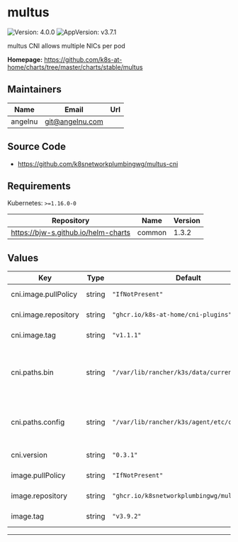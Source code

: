 # multus

![Version: 4.0.0](https://img.shields.io/badge/Version-4.0.0-informational?style=flat-square) ![AppVersion: v3.7.1](https://img.shields.io/badge/AppVersion-v3.7.1-informational?style=flat-square)

multus CNI allows multiple NICs per pod

**Homepage:** <https://github.com/k8s-at-home/charts/tree/master/charts/stable/multus>

## Maintainers

| Name | Email | Url |
| ---- | ------ | --- |
| angelnu | <git@angelnu.com> |  |

## Source Code

* <https://github.com/k8snetworkplumbingwg/multus-cni>

## Requirements

Kubernetes: `>=1.16.0-0`

| Repository | Name | Version |
|------------|------|---------|
| https://bjw-s.github.io/helm-charts | common | 1.3.2 |

## Values

| Key | Type | Default | Description |
|-----|------|---------|-------------|
| cni.image.pullPolicy | string | `"IfNotPresent"` | CNI installer pull policy |
| cni.image.repository | string | `"ghcr.io/k8s-at-home/cni-plugins"` | CNI installer repostory |
| cni.image.tag | string | `"v1.1.1"` | CNI installer tag |
| cni.paths.bin | string | `"/var/lib/rancher/k3s/data/current/bin"` | CNI plugin binaries folder for k3s. Change to `/opt/cni/bin` for non k3s |
| cni.paths.config | string | `"/var/lib/rancher/k3s/agent/etc/cni/net.d"` | CNI config folder for k3s. Change to `/etc/cni/net.d` for non k3s |
| cni.version | string | `"0.3.1"` | CNI interface version |
| image.pullPolicy | string | `"IfNotPresent"` | multus installer pull policy |
| image.repository | string | `"ghcr.io/k8snetworkplumbingwg/multus-cni"` | multus installer repostory |
| image.tag | string | `"v3.9.2"` | multus installer tag |

----------------------------------------------
